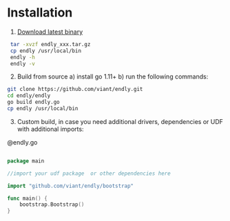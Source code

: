 # Installation

1) [Download latest binary](https://github.com/viant/endly/releases/)
```bash
 tar -xvzf endly_xxx.tar.gz
 cp endly /usr/local/bin
 endly -h
 endly -v
```

 
2) Build from source
   a) install go 1.11+
   b) run the following commands:

```bash
git clone https://github.com/viant/endly.git
cd endly/endly
go build endly.go
cp endly /usr/local/bin
```


3) Custom build, in case you need additional drivers, dependencies or UDF with additional imports:

@endly.go
```go

package main

//import your udf package  or other dependencies here

import "github.com/viant/endly/bootstrap"

func main() {
	bootstrap.Bootstrap()
}

```       





